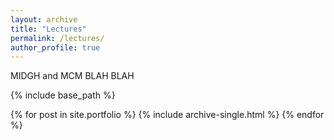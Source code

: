 ```yaml
--- 
layout: archive
title: "Lectures"
permalink: /lectures/
author_profile: true
---
```


MIDGH and MCM BLAH BLAH

{% include base_path %}

{% for post in site.portfolio %}
  {% include archive-single.html %}
{% endfor %}


